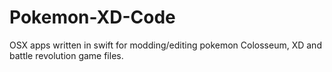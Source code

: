 # Pokemon-XD-Code
OSX apps written in swift for modding/editing pokemon Colosseum, XD and battle revolution game files.
